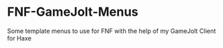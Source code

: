 # FNF-GameJolt-Menus
Some template menus to use for FNF with the help of my GameJolt Client for Haxe
